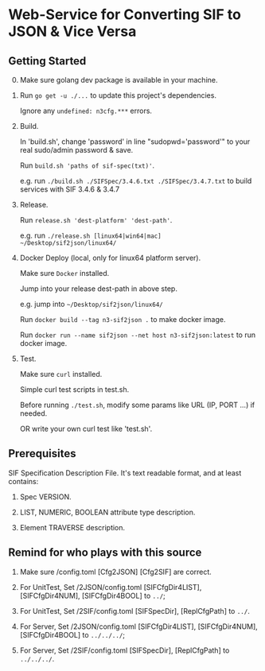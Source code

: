 # Web-Service for Converting SIF to JSON & Vice Versa

## Getting Started

0. Make sure golang dev package is available in your machine.

1. Run `go get -u ./...` to update this project's dependencies.

   Ignore any `undefined: n3cfg.***` errors.

2. Build.

   In 'build.sh', change 'password' in line "sudopwd='password'" to your real sudo/admin password & save.
  
   Run `build.sh 'paths of sif-spec(txt)'`.  
  
   e.g. run `./build.sh ./SIFSpec/3.4.6.txt ./SIFSpec/3.4.7.txt` to build services with SIF 3.4.6 & 3.4.7

3. Release.

   Run `release.sh 'dest-platform' 'dest-path'`.

   e.g. run `./release.sh [linux64|win64|mac] ~/Desktop/sif2json/linux64/`
  
4. Docker Deploy (local, only for linux64 platform server).

   Make sure `Docker` installed.

   Jump into your release dest-path in above step.

   e.g. jump into `~/Desktop/sif2json/linux64/`

   Run `docker build --tag n3-sif2json .` to make docker image.

   Run `docker run --name sif2json --net host n3-sif2json:latest` to run docker image.

5. Test.

   Make sure `curl` installed.

   Simple curl test scripts in test.sh.

   Before running `./test.sh`, modify some params like URL (IP, PORT ...) if needed.

   OR write your own curl test like 'test.sh'.

## Prerequisites

SIF Specification Description File. It's text readable format, and at least contains:

1. Spec VERSION.

2. LIST, NUMERIC, BOOLEAN attribute type description.
  
3. Element TRAVERSE description.

## Remind for who plays with this source

1. Make sure /config.toml [Cfg2JSON] [Cfg2SIF] are correct.

2. For UnitTest, Set /2JSON/config.toml [SIFCfgDir4LIST], [SIFCfgDir4NUM], [SIFCfgDir4BOOL] to `../`;

3. For UnitTest, Set /2SIF/config.toml [SIFSpecDir], [ReplCfgPath] to `../`.

4. For Server, Set /2JSON/config.toml [SIFCfgDir4LIST], [SIFCfgDir4NUM], [SIFCfgDir4BOOL] to `../../../`;

5. For Server, Set /2SIF/config.toml [SIFSpecDir], [ReplCfgPath] to `../../../`.

